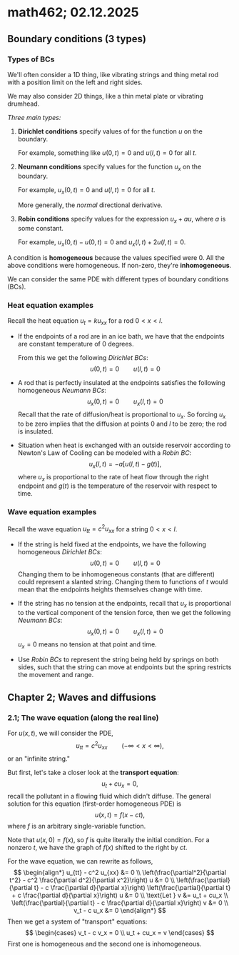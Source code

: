 # math462; 02.12.2025

## Boundary conditions (3 types)

### Types of BCs

We'll often consider a 1D thing, like vibrating strings and thing metal rod with a position limit on the left and right sides.

We may also consider 2D things, like a thin metal plate or vibrating drumhead.

*Three main types:*

1. **Dirichlet conditions** specify values of for the function $u$ on the boundary.

   For example, something like $u(0, t) = 0$ and $u(l, t) = 0$ for all $t$.

2. **Neumann conditions** specify values for the function $u_x$ on the boundary.

   For example, $u_x(0, t) = 0$ and $u(l, t) = 0$ for all $t$.

   More generally, the *normal* directional derivative.

3. **Robin conditions** specify values for the expression $u_x + au$, where $a$ is some constant.

   For example, $u_x (0, t) - u(0, t) = 0$ and $u_x(l,t) + 2u(l, t) = 0$.

A condition is **homogeneous** because the values specified were $0$. All the above conditions were homogeneous. If non-zero, they're **inhomogeneous**.

We can consider the same PDE with different types of boundary conditions (BCs).

### Heat equation examples

Recall the heat equation $u_t = ku_{xx}$ for a rod $0 < x < l$.

- If the endpoints of a rod are in an ice bath, we have that the endpoints are constant temperature of $0$ degrees.

  From this we get the following *Dirichlet BCs*:
  $$
  u(0, t) = 0 \qquad u(l, t) = 0
  $$

- A rod that is perfectly insulated at the endpoints satisfies the following homogeneous *Neumann BCs*:
  $$
  u_x(0, t) = 0 \qquad u_x(l, t) = 0
  $$
  Recall that the rate of diffusion/heat is proportional to $u_x$. So forcing $u_x$ to be zero implies that the diffusion at points $0$ and $l$ to be zero; the rod is insulated.

- Situation when heat is exchanged with an outside reservoir according to Newton's Law of Cooling can be modeled with a *Robin BC*:
  $$
  u_x(l, t) = -a [u(l, t) - g(t)],
  $$
  where $u_x$ is proportional to the rate of heat flow through the right endpoint and $g(t)$ is the temperature of the reservoir with respect to time.

### Wave equation examples

Recall the wave equation $u_{tt} = c^2 u_{xx}$ for a string $0 < x < l$.

- If the string is held fixed at the endpoints, we have the following homogeneous *Dirichlet BCs*:
  $$
  u(0, t) = 0 \qquad u(l, t) = 0
  $$
  Changing them to be inhomogeneous constants (that are different) could represent a slanted string. Changing them to functions of $t$ would mean that the endpoints heights themselves change with time. 

- If the string has no tension at the endpoints, recall that $u_x$ is proportional to the vertical component of the tension force, then we get the following *Neumann BCs*:
  $$
  u_x(0, t) = 0 \qquad u_x(l, t) = 0
  $$
  $u_x = 0$ means no tension at that point and time.

- Use *Robin BCs* to represent the string being held by springs on both sides, such that the string can move at endpoints but the spring restricts the movement and range.

## Chapter 2; Waves and diffusions

### 2.1; The wave equation (along the real line)

For $u(x, t)$, we will consider the PDE,
$$
u_{tt} = c^2 u_{xx} \qquad (-\infty < x < \infty),
$$
or an "infinite string."

But first, let's take a closer look at the **transport equation**:
$$
u_t + c u_x = 0,
$$
recall the pollutant in a flowing fluid which didn't diffuse. The general solution for this equation (first-order homogeneous PDE) is
$$
u(x, t) = f(x - ct),
$$
where $f$ is an arbitrary single-variable function.

Note that $u(x, 0) = f(x)$, so $f$ is quite literally the initial condition. For a nonzero $t$, we have the graph of $f(x)$ shifted to the right by $ct$.

For the wave equation, we can rewrite as follows,
$$
\begin{align*}
	u_{tt} - c^2 u_{xx} &= 0 \\
	\left(\frac{\partial^2}{\partial t^2} - c^2 \frac{\partial d^2}{\partial x^2}\right) u &= 0 \\
	\left(\frac{\partial}{\partial t} - c \frac{\partial d}{\partial x}\right) \left(\frac{\partial}{\partial t} + c \frac{\partial d}{\partial x}\right) u &= 0 \\
	\text{Let } v &= u_t + cu_x \\
	\left(\frac{\partial}{\partial t} - c \frac{\partial d}{\partial x}\right) v &= 0 \\
	v_t - c u_x &= 0
\end{align*}
$$
Then we get a system of "transport" equations:
$$
\begin{cases}
	v_t - c v_x = 0 \\
	u_t + cu_x = v
\end{cases}
$$
First one is homogeneous and the second one is inhomogeneous.
